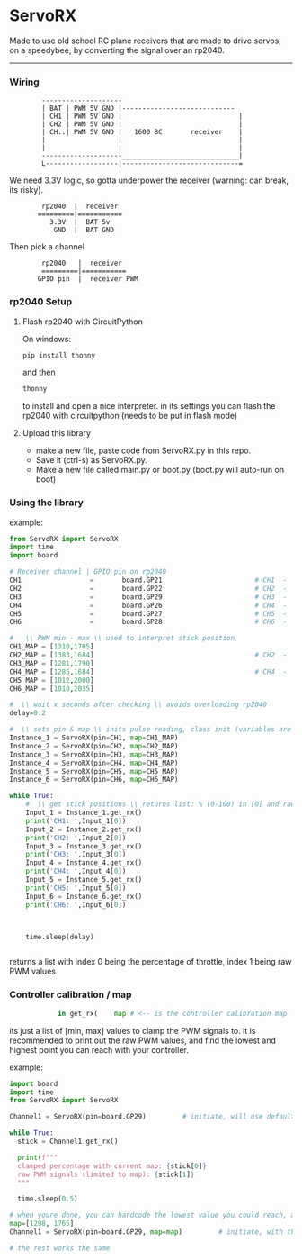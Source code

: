 # ServoRX 
Made to use old school RC plane receivers that are made to drive servos, on a speedybee, by converting the signal over an rp2040.

---

### Wiring

            --------------------
            | BAT | PWM 5V GND |----------------------------      
            | CH1 | PWM 5V GND |                             |
            | CH2 | PWM 5V GND |                             |
            | CH..| PWM 5V GND |   1600 BC       receiver    |
            |                  |                             |
            |                  |                             |
            --------------------_____________________________|
            L------------------|-----------------------------=

              
We need 3.3V logic, so gotta underpower the receiver (warning: can break, its risky). 
            
            rp2040  |  receiver
           =========|===========
              3.3V  |  BAT 5v
               GND  |  BAT GND
        
              
Then pick a channel
            
            rp2040   |  receiver
            =========|===========
           GPIO pin  |  receiver PWM


  
### rp2040 Setup
1. Flash rp2040 with CircuitPython

    On windows:
    ```bash
    pip install thonny
    ```
    and then
    ```bash
    thonny
    ```
    to install and open a nice interpreter.
    in its settings you can flash the rp2040 with circuitpython (needs to be put in flash mode)

2. Upload this library
   
    - make a new file, paste code from ServoRX.py in this repo.
    - Save it (ctrl-s) as ServoRX.py.
    - Make a new file called main.py or boot.py (boot.py will auto-run on boot)


### Using the library
example:
```python
from ServoRX import ServoRX
import time
import board

# Receiver channel | GPIO pin on rp2040
CH1                 =       board.GP21                       # CH1  -  Right Joystick  -  Right/Left  -  Left is 0, Normal is 50, Right is 100
CH2                 =       board.GP22                       # CH2  -  Right Joystick  -  Up/Down  -  Right Switch  -  Down is 0, Normal is 50, Up is 100
CH3                 =       board.GP29                       # CH3  -  Left Joystick  -  Up/Down
CH4                 =       board.GP26                       # CH4  -  Left Joystick  -  Right/Left  -  Right Switch  -  Left is 0, Normal is 50, Right is 100
CH5                 =       board.GP27                       # CH5  -  Right Knob     -  0 to 100
CH6                 =       board.GP28                       # CH6  -  Left Knob      -  0 to 100

#   \\ PWM min - max \\ used to interpret stick position
CH1_MAP = [1310,1705]
CH2_MAP = [1383,1684]                                        # CH2  -  Right Switch lowers 2% to everything - Keep Right Switch towards you for this map.
CH3_MAP = [1281,1790]
CH4_MAP = [1285,1684]                                        # CH4  -  Right Switch adds 10% to everything - Keep Right Switch towards you for this map.
CH5_MAP = [1012,2000]
CH6_MAP = [1010,2035]

#  \\ wait x seconds after checking \\ avoids overloading rp2040
delay=0.2

#  \\ sets pin & map \\ inits pulse reading, class init (variables are now self)
Instance_1 = ServoRX(pin=CH1, map=CH1_MAP)
Instance_2 = ServoRX(pin=CH2, map=CH2_MAP)
Instance_3 = ServoRX(pin=CH3, map=CH3_MAP)
Instance_4 = ServoRX(pin=CH4, map=CH4_MAP)
Instance_5 = ServoRX(pin=CH5, map=CH5_MAP)
Instance_6 = ServoRX(pin=CH6, map=CH6_MAP)

while True:
    #  \\ get stick positions \\ returns list: % (0-100) in [0] and raw pwm pulses in [1]
    Input_1 = Instance_1.get_rx()
    print('CH1: ',Input_1[0])
    Input_2 = Instance_2.get_rx()
    print('CH2: ',Input_2[0])
    Input_3 = Instance_3.get_rx()
    print('CH3: ',Input_3[0])
    Input_4 = Instance_4.get_rx()
    print('CH4: ',Input_4[0])
    Input_5 = Instance_5.get_rx()
    print('CH5: ',Input_5[0])
    Input_6 = Instance_6.get_rx()
    print('CH6: ',Input_6[0])



    time.sleep(delay)



```
returns a list with index 0 being the percentage of throttle, index 1 being raw PWM values

### Controller calibration / map
```python         
            in get_rx(    map # <-- is the controller calibration map
```
its just a list of [min, max] values to clamp the PWM signals to.
it is recommended to print out the raw PWM values, and find the lowest and highest point you can reach with your controller.

example:
```python
import board
import time
from ServoRX import ServoRX

Channel1 = ServoRX(pin=board.GP29)         # initiate, will use default map for now

while True:
  stick = Channel1.get_rx()

  print(f"""
  clamped percentage with current map: {stick[0]}
  raw PWM signals (limited to map): {stick[1]}
  """

  time.sleep(0.5)

# when youre done, you can hardcode the lowest value you could reach, and the highest:
map=[1298, 1765]
Channel1 = ServoRX(pin=board.GP29, map=map)         # initiate, with the map for your controller

# the rest works the same


```

